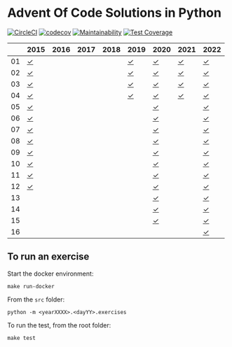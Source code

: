 
# Advent Of Code Solutions in Python #

[![CircleCI](https://circleci.com/gh/fabiogallotti/adventofcode.svg?style=shield)](https://circleci.com/gh/fabiogallotti/adventofcode)
[![codecov](https://codecov.io/gh/fabiogallotti/adventofcode/branch/master/graph/badge.svg)](https://codecov.io/gh/fabiogallotti/adventofcode)
[![Maintainability](https://api.codeclimate.com/v1/badges/5313ca61f9e8394032a6/maintainability)](https://codeclimate.com/github/fabiogallotti/adventofcode/maintainability)
[![Test Coverage](https://api.codeclimate.com/v1/badges/5313ca61f9e8394032a6/test_coverage)](https://codeclimate.com/github/fabiogallotti/adventofcode/test_coverage)

|    | 2015        | 2016        | 2017        | 2018        | 2019        | 2020        | 2021        | 2022        |
| -  | -           | -           | -           | -           | -           | -           | -           | -           |
| 01 | [✓][012015] |  |  |  | [✓][012019] | [✓][012020] | [✓][012021] | [✓][012022] |
| 02 | [✓][022015] |  |  |  | [✓][022019] | [✓][022020] | [✓][022021] | [✓][022022]
| 03 | [✓][032015] |  |  |  | [✓][032019] | [✓][032020] | [✓][032021] | [✓][032022]
| 04 | [✓][042015] |  |  |  | [✓][042019] | [✓][042020] | [✓][042021] | [✓][042022]
| 05 | [✓][052015] |  |  |  |  | [✓][052020] |  | [✓][052022]
| 06 | [✓][062015] |  |  |  |  | [✓][062020] |  | [✓][062022]
| 07 | [✓][072015] |  |  |  |  | [✓][072020] |  | [✓][072022]
| 08 | [✓][082015] |  |  |  |  | [✓][082020] |  | [✓][082022]
| 09 | [✓][092015] |  |  |  |  | [✓][092020] |  | [✓][092022]
| 10 | [✓][102015] |  |  |  |  | [✓][102020] |  | [✓][102022]
| 11 | [✓][112015] |  |  |  |  | [✓][112020] |  | [✓][112022]
| 12 | [✓][122015] |  |  |  |  | [✓][122020] |  | [✓][122022]
| 13 |  |  |  |  |  | [✓][132020] |  | [✓][132022]
| 14 |  |  |  |  |  | [✓][142020] |  | [✓][142022]
| 15 |  |  |  |  |  | [✓][152020] |  | [✓][152022]
| 16 |  |  |  |  |  |  |  | [✓][162022]

[012015]: https://github.com/fabiogallotti/adventofcode/tree/master/src/year2015/day01
[022015]: https://github.com/fabiogallotti/adventofcode/tree/master/src/year2015/day02
[032015]: https://github.com/fabiogallotti/adventofcode/tree/master/src/year2015/day03
[042015]: https://github.com/fabiogallotti/adventofcode/tree/master/src/year2015/day04
[052015]: https://github.com/fabiogallotti/adventofcode/tree/master/src/year2015/day05
[062015]: https://github.com/fabiogallotti/adventofcode/tree/master/src/year2015/day06
[072015]: https://github.com/fabiogallotti/adventofcode/tree/master/src/year2015/day07
[082015]: https://github.com/fabiogallotti/adventofcode/tree/master/src/year2015/day08
[092015]: https://github.com/fabiogallotti/adventofcode/tree/master/src/year2015/day09
[102015]: https://github.com/fabiogallotti/adventofcode/tree/master/src/year2015/day10
[112015]: https://github.com/fabiogallotti/adventofcode/tree/master/src/year2015/day11
[122015]: https://github.com/fabiogallotti/adventofcode/tree/master/src/year2015/day12
[012019]: https://github.com/fabiogallotti/adventofcode/tree/master/src/year2019/day01
[022019]: https://github.com/fabiogallotti/adventofcode/tree/master/src/year2019/day02
[032019]: https://github.com/fabiogallotti/adventofcode/tree/master/src/year2019/day03
[042019]: https://github.com/fabiogallotti/adventofcode/tree/master/src/year2019/day04
[012020]: https://github.com/fabiogallotti/adventofcode/tree/master/src/year2020/day01
[022020]: https://github.com/fabiogallotti/adventofcode/tree/master/src/year2020/day02
[032020]: https://github.com/fabiogallotti/adventofcode/tree/master/src/year2020/day03
[042020]: https://github.com/fabiogallotti/adventofcode/tree/master/src/year2020/day04
[052020]: https://github.com/fabiogallotti/adventofcode/tree/master/src/year2020/day05
[062020]: https://github.com/fabiogallotti/adventofcode/tree/master/src/year2020/day06
[072020]: https://github.com/fabiogallotti/adventofcode/tree/master/src/year2020/day07
[082020]: https://github.com/fabiogallotti/adventofcode/tree/master/src/year2020/day08
[092020]: https://github.com/fabiogallotti/adventofcode/tree/master/src/year2020/day09
[102020]: https://github.com/fabiogallotti/adventofcode/tree/master/src/year2020/day10
[112020]: https://github.com/fabiogallotti/adventofcode/tree/master/src/year2020/day11
[122020]: https://github.com/fabiogallotti/adventofcode/tree/master/src/year2020/day12
[132020]: https://github.com/fabiogallotti/adventofcode/tree/master/src/year2020/day13
[142020]: https://github.com/fabiogallotti/adventofcode/tree/master/src/year2020/day14
[152020]: https://github.com/fabiogallotti/adventofcode/tree/master/src/year2020/day15
[012021]: https://github.com/fabiogallotti/adventofcode/tree/master/src/year2021/day01
[022021]: https://github.com/fabiogallotti/adventofcode/tree/master/src/year2021/day02
[032021]: https://github.com/fabiogallotti/adventofcode/tree/master/src/year2021/day03
[042021]: https://github.com/fabiogallotti/adventofcode/tree/master/src/year2021/day04
[012022]: https://github.com/fabiogallotti/adventofcode/tree/master/src/year2022/day01
[022022]: https://github.com/fabiogallotti/adventofcode/tree/master/src/year2022/day02
[032022]: https://github.com/fabiogallotti/adventofcode/tree/master/src/year2022/day03
[042022]: https://github.com/fabiogallotti/adventofcode/tree/master/src/year2022/day04
[052022]: https://github.com/fabiogallotti/adventofcode/tree/master/src/year2022/day05
[062022]: https://github.com/fabiogallotti/adventofcode/tree/master/src/year2022/day06
[072022]: https://github.com/fabiogallotti/adventofcode/tree/master/src/year2022/day07
[082022]: https://github.com/fabiogallotti/adventofcode/tree/master/src/year2022/day08
[092022]: https://github.com/fabiogallotti/adventofcode/tree/master/src/year2022/day09
[102022]: https://github.com/fabiogallotti/adventofcode/tree/master/src/year2022/day10
[112022]: https://github.com/fabiogallotti/adventofcode/tree/master/src/year2022/day11
[122022]: https://github.com/fabiogallotti/adventofcode/tree/master/src/year2022/day12
[132022]: https://github.com/fabiogallotti/adventofcode/tree/master/src/year2022/day13
[142022]: https://github.com/fabiogallotti/adventofcode/tree/master/src/year2022/day14
[152022]: https://github.com/fabiogallotti/adventofcode/tree/master/src/year2022/day15
[162022]: https://github.com/fabiogallotti/adventofcode/tree/master/src/year2022/day16

## To run an exercise ##

Start the docker environment:

`make run-docker`

From the `src` folder:

`python -m <yearXXXX>.<dayYY>.exercises`

To run the test, from the root folder:

`make test`
